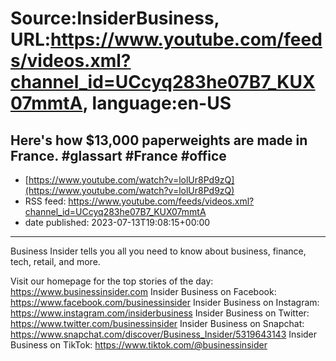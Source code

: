 # Source:InsiderBusiness, URL:https://www.youtube.com/feeds/videos.xml?channel_id=UCcyq283he07B7_KUX07mmtA, language:en-US

## Here's how $13,000 paperweights are made in France. #glassart #France #office
 - [https://www.youtube.com/watch?v=lolUr8Pd9zQ](https://www.youtube.com/watch?v=lolUr8Pd9zQ)
 - RSS feed: https://www.youtube.com/feeds/videos.xml?channel_id=UCcyq283he07B7_KUX07mmtA
 - date published: 2023-07-13T19:08:15+00:00

------------------------------------------------------

Business Insider tells you all you need to know about business, finance, tech, retail, and more.

Visit our homepage for the top stories of the day: https://www.businessinsider.com
Insider Business on Facebook: https://www.facebook.com/businessinsider
Insider Business on Instagram: https://www.instagram.com/insiderbusiness
Insider Business on Twitter: https://www.twitter.com/businessinsider
Insider Business on Snapchat: https://www.snapchat.com/discover/Business_Insider/5319643143
Insider Business on TikTok: https://www.tiktok.com/@businessinsider


